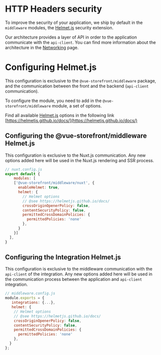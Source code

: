 # HTTP Headers security

To improve the security of your application, we ship by default in the `middleware` modules, the [Helmet.js](https://helmetjs.github.io/) security extension.

Our architecture provides a layer of API in order to the application communicate with the `api-client`. You can find more information about the architecture in the [Networking](/architecture/networking.html) page.

# Configuring Helmet.js

This configuration is exclusive to the `@vue-storefront/middleware` package, and the communication between the front and the backend (`api-client` communication).

To configure the module, you need to add in the `@vue-storefront/middleware` module, a set of options.

Find all available [Helmet.js](https://helmetjs.github.io/) options in the following link [https://helmetjs.github.io/docs/](https://helmetjs.github.io/docs/)

## Configuring the @vue-storefront/middleware Helmet.js

This configuration is exclusive to the Nuxt.js communication. Any new options added here will be used in the Nuxt.js rendering and SSR process.

```javascript
// nuxt.config.js
export default {
    modules: [
    ['@vue-storefront/middleware/nuxt', {
      enableHelmet: true,
      helmet: {
        // Helmet options
        // @see https://helmetjs.github.io/docs/
        crossOriginOpenerPolicy: false,
        contentSecurityPolicy: false,
        permittedCrossDomainPolicies: {
          permittedPolicies: 'none'
        },
      }
    }]
  ],
}
```

## Configuring the Integration Helmet.js

This configuration is exclusive to the middleware communication with the `api-client` of the integration. Any new options added here will be used in the communication process between the application and `api-client` integration.

```javascript
// middleware.config.js
module.exports = {
   integrations: {...},
   helmet: {
    // Helmet options
    // @see https://helmetjs.github.io/docs/
    crossOriginOpenerPolicy: false,
    contentSecurityPolicy: false,
    permittedCrossDomainPolicies: {
      permittedPolicies: 'none'
    },
  }
};
```
